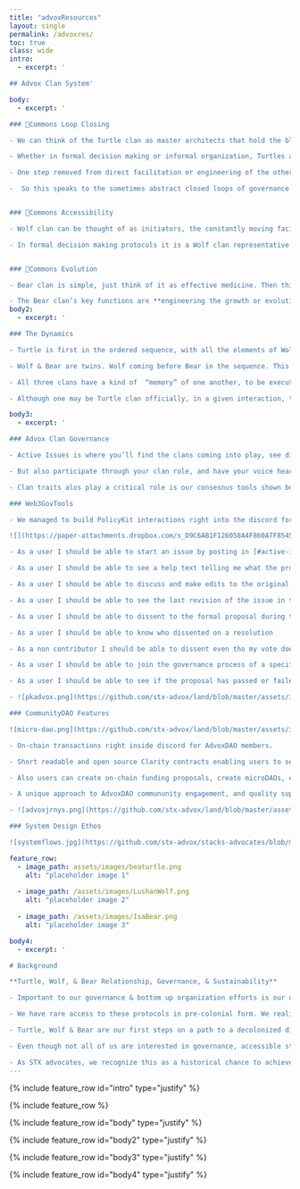 ```yaml
---
title: "advoxResources"
layout: single
permalink: /advoxres/
toc: true
class: wide
intro:
  - excerpt: '

## Advox Clan System'

body:
  - excerpt: '

### 🐢Commons Loop Closing

- We can think of the Turtle clan as master architects that hold the blueprints …but in this case the house is on a global web3 scale. Key characteristics or functions of Turtles in a system are **_observation & validation_**.

- Whether in formal decision making or informal organization, Turtles are the ones who observe deliberation between Wolf and Bear and validate whether protocols were followed. In an informal interaction, for example, the Turtle will be the quiet one during a dialogue, waiting until the end to weigh the dialogue against the core values of the system.

- One step removed from direct facilitation or engineering of the other clans, and with a keen engineering eye, Turtles make for the ideal trackers of closed loops of values. So Turtles are tracking the dialogue and sense-making between clans to ensure integrity of the system, to ensure value is circulated to where generators of that value work and live, and to ensure that there is no pure extraction in the system design. 

-  So this speaks to the sometimes abstract closed loops of governance protocols or community value circulation. It also includes the tangible closed loops needed in ecological sustainability the world over. Ensuring long term Commons sustainability of many variations is built right into our Stacks Advocates system. Turtles validate that these variations are aligned with core values.


### 🐺Commons Accessibility

- Wolf clan can be thought of as initiators, the constantly moving facilitators of Commons accessibility. The sparks for deliberation of important issues or actions; the guides for empowered paths of information dissemination. Key function being **_to gather the minds and voices of generators of value in consensus_**.

- In formal decision making protocols it is a Wolf clan representative who initiates processes; bringing issues to the floor. Deliberation, if at all needed, happens between Wolf & Bear clans while the Turtle clan observes before validation or further deliberation. Wolf clan’s informal social organization function revolves around providing direct access to Commons to anybody interested. Whether the Commons of empowered bottom up consensus decision making or the Commons of innovation and value(s) circulation in the Stacks Advocates ecosystem. This empowered accessibility functions as a regenerating catalyst to push ecosystems forward.


### 🐻Commons Evolution

- Bear clan is simple, just think of it as effective medicine. Then think of medicine in all its possible forms; even the function of good friendship or guidance. Bears are the masters of transformative potential and effective transition. Key for our Stacks ecosystem, focused on OSS in Can’t Be Evil design & engineering, for a user-empowered internet. Transformation away from conventional models is fundamental for folks coming into our ecosystem, but just as important for our system too.

- The Bear clan’s key functions are **engineering the growth or evolution of complex systems are healthy_**. Bears are responsible for the bridgework away from harmful structures… but they are also responsible for ensuring we don’t move too hastily into paradigm-shifting innovation. Bears are the medicine necessary for slowing down the process of change while doing due diligence to harvest and repurpose institutional leftovers on the careful terms of the community.'  
body2:
  - excerpt: '

### The Dynamics

- Turtle is first in the ordered sequence, with all the elements of Wolf & Bear therein. 

- Wolf & Bear are twins. Wolf coming before Bear in the sequence. This hints at a dynamic use of the three tiered system design rather than static.

- All three clans have a kind of  “memory” of one another, to be executed when needed in formal or informal social organization.

- Although one may be Turtle clan officially, in a given interaction, they may be best suited to assume their Wolf or Bear functions too.'

body3:
  - excerpt: '

### Advox Clan Governance 

- Active Issues is where you’ll find the clans coming into play, see different community governance proposals to learn why the advocates program is the way it is now.

- But also participate through your clan role, and have your voice heard at the heart of AdvoxDAO decision making processes

- Clan traits alos play a critical role is our consesnus tools shown below. Leveraging Harvard/Oxford Metagov research groups PolicyKit.

### Web3GovTools

- We managed to build PolicyKit interactions right into the discord for users, with the post author’s thread updates being uploaded to PK seamlessly. 

![](https://paper-attachments.dropbox.com/s_D9C6AB1F126058A4F860A7F8545E04CE86C4CE3483D1C476A433A596927478BD_1648493089424_Hz+Gov.png)

- As a user I should be able to start an issue by posting in [#active-issues](https://paper.dropbox.com/?q=%23active-issues)

- As a user I should be able to see a help text telling me what the process is gonna be like

- As a user I should be able to discuss and make edits to the original issue that being the message

- As a user I should be able to see the last revision of the issue in the [#formal-proposals](https://paper.dropbox.com/?q=%23formal-proposals) channel after the period of discussion expires

- As a user I should be able to dissent to the formal proposal during the voting period

- As a user I should be able to know who dissented on a resolution

- As a non contributor I should be able to dissent even tho my vote does not count

- As a user I should be able to join the governance process of a specific issue by reacting with 👀

- As a user I should be able to see if the proposal has passed or failed

- ![pkadvox.png](https://github.com/stx-advox/land/blob/master/assets/images/pkadvox.png?raw=true)

### CommunityDAO Features 

![micro-dao.png](https://github.com/stx-advox/land/blob/master/assets/images/micro-dao.png?raw=true)

- On-chain transactions right inside discord for AdvoxDAO members. 

- Short readable and open source Clarity contracts enabling users to send stx & other crytpo to one another with their .btc names. 

- Also users can create on-chain funding proposals, create microDAOs, execute funding to DAOs etc. 

- A unique approach to AdvoxDAO commununity engagement, and quality support Stacks Grants programs!

- ![advoxjrnys.png](https://github.com/stx-advox/land/blob/master/assets/images/advoxjrnys.png?raw=true)

### System Design Ethos

![systemflows.jpg](https://github.com/stx-advox/stacks-advocates/blob/main/assets/css/systemflows.jpg?raw=true)'

feature_row:
  - image_path: assets/images/beaturtle.png
    alt: "placeholder image 1"
    
  - image_path: /assets/images/LushanWolf.png
    alt: "placeholder image 2"
    
  - image_path: /assets/images/IsaBear.png
    alt: "placeholder image 3"

body4:
  - excerpt: '

# Background 

**Turtle, Wolf, & Bear Relationship, Governance, & Sustainability**

- Important to our governance & bottom up organization efforts is our direct dialogue with a historical indigenous council, The Kanienkehaka (Mohawk) of The Five Nations Longhouse Confederacy. Early settler colonists were exposed to their matrilineal protocols of organization, which catalyzed modern concepts and language of Democratic values, Federalism, three branches of government & much more.

- We have rare access to these protocols in pre-colonial form. We realize there was an entire culture of checks & balances omitted from our modern systems of social organization & representation, precisely due to lack of peaceful dialogue with Native nations.

- Turtle, Wolf & Bear are our first steps on a path to a decolonized dialogue that can enable authentic alternatives to conventional governance, which is often easier said than actually achieved. TWB is the three tiered clan system of the Kanienkehaka, which for millennia carved empowered paths of bottom up representation for entire Native nations. Speaking to deep cosmological functions of organization, the protocols are designed to maximize modularity for any collective of autonomous organizations.

- Even though not all of us are interested in governance, accessible structures designed for empowered voices & representation are fundamental to fair power distribution. With TWB tapping into deep functions of the STX ecosystem, we can leverage autonomous organization well beyond just governance benefits & into blockchain innovation sustainability. Bottom up power here includes built-in structures for innovation decoupled from top down, value alienating control.

- As STX advocates, we recognize this as a historical chance to achieve distributed power in blockchain based systems. An important means for long term sustainability in blockchain systems. Hope you are as excited as we are to learn and build together in this indigenous dialogue for sustainable protocols of organization.'
---
```


{% include feature_row id="intro" type="justify" %}

{% include feature_row %}

{% include feature_row id="body" type="justify" %}

{% include feature_row id="body2" type="justify" %}

{% include feature_row id="body3" type="justify" %}

{% include feature_row id="body4" type="justify" %}
